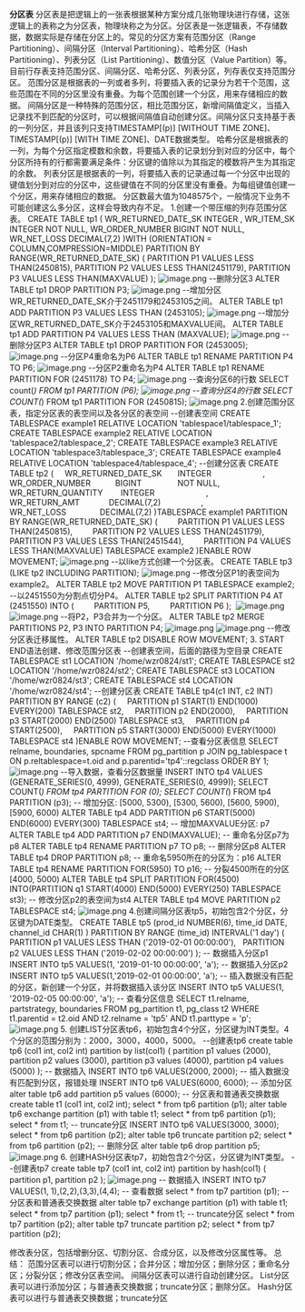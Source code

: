 **分区表**
分区表是把逻辑上的一张表根据某种方案分成几张物理块进行存储，这张逻辑上的表称之为分区表，物理块称之为分区。分区表是一张逻辑表，不存储数据，数据实际是存储在分区上的。常见的分区方案有范围分区（Range Partitioning）、间隔分区（Interval Partitioning）、哈希分区（Hash Partitioning）、列表分区（List Partitioning）、数值分区（Value Partition）等。目前行存表支持范围分区、间隔分区、哈希分区、列表分区，列存表仅支持范围分区。
范围分区是根据表的一列或者多列，将要插入表的记录分为若干个范围，这些范围在不同的分区里没有重叠。为每个范围创建一个分区，用来存储相应的数据。
间隔分区是一种特殊的范围分区，相比范围分区，新增间隔值定义，当插入记录找不到匹配的分区时，可以根据间隔值自动创建分区。间隔分区只支持基于表的一列分区，并且该列只支持TIMESTAMP[(p)] [WITHOUT TIME ZONE]、TIMESTAMP[(p)] [WITH TIME ZONE]、DATE数据类型。
哈希分区是根据表的一列，为每个分区指定模数和余数，将要插入表的记录划分到对应的分区中，每个分区所持有的行都需要满足条件：分区键的值除以为其指定的模数将产生为其指定的余数。
列表分区是根据表的一列，将要插入表的记录通过每一个分区中出现的键值划分到对应的分区中，这些键值在不同的分区里没有重叠。为每组键值创建一个分区，用来存储相应的数据。
分区数最大值为1048575个，一般情况下业务不可能创建这么多分区，这样会导致内存不足。
1.创建一个带压缩的列存范围分区表。
CREATE TABLE tp1
(
WR_RETURNED_DATE_SK       INTEGER                       ,
WR_ITEM_SK                INTEGER               NOT NULL,
WR_ORDER_NUMBER           BIGINT                NOT NULL,
WR_NET_LOSS               DECIMAL(7,2)
)WITH (ORIENTATION = COLUMN,COMPRESSION=MIDDLE)
PARTITION BY RANGE(WR_RETURNED_DATE_SK)
(
PARTITION P1 VALUES LESS THAN(2450815),
PARTITION P2 VALUES LESS THAN(2451179),
PARTITION P3 VALUES LESS THAN(MAXVALUE)
);
![image.png](https://cdn.nlark.com/yuque/0/2022/png/32435345/1662700550903-241c9862-cbab-4dd5-9541-8c5dd490266f.png#clientId=u24ec4e76-42f0-4&crop=0&crop=0&crop=1&crop=1&from=paste&height=142&id=u7fe1a0bd&margin=%5Bobject%20Object%5D&name=image.png&originHeight=177&originWidth=554&originalType=binary&ratio=1&rotation=0&showTitle=false&size=100061&status=done&style=none&taskId=ubb995a8f-4e3a-4b8d-a3b0-1506cb0c6ac&title=&width=443.2)
--删除分区3
ALTER TABLE tp1 DROP PARTITION P3;
![image.png](https://cdn.nlark.com/yuque/0/2022/png/32435345/1662700574355-091c1cc0-7189-48eb-a034-f9009ed3826d.png#clientId=u24ec4e76-42f0-4&crop=0&crop=0&crop=1&crop=1&from=paste&height=104&id=ua39522d5&margin=%5Bobject%20Object%5D&name=image.png&originHeight=130&originWidth=417&originalType=binary&ratio=1&rotation=0&showTitle=false&size=64884&status=done&style=none&taskId=u73e93e3f-036e-43f8-96ba-12dfcee73c0&title=&width=333.6)
--增加分区WR_RETURNED_DATE_SK介于2451179和2453105之间。
ALTER TABLE tp1 ADD PARTITION P3 VALUES LESS THAN (2453105);
![image.png](https://cdn.nlark.com/yuque/0/2022/png/32435345/1662700589339-32f6d461-8804-4715-932f-3e7777059052.png#clientId=u24ec4e76-42f0-4&crop=0&crop=0&crop=1&crop=1&from=paste&height=102&id=u0889200a&margin=%5Bobject%20Object%5D&name=image.png&originHeight=127&originWidth=392&originalType=binary&ratio=1&rotation=0&showTitle=false&size=65322&status=done&style=none&taskId=ub8565f97-a71e-4166-adfb-058368bad87&title=&width=313.6)
--增加分区WR_RETURNED_DATE_SK介于2453105和MAXVALUE间。
ALTER TABLE tp1 ADD PARTITION P4 VALUES LESS THAN (MAXVALUE);
![image.png](https://cdn.nlark.com/yuque/0/2022/png/32435345/1662700600692-8fe7bd65-3604-4490-aa7e-880ff65b2bd2.png#clientId=u24ec4e76-42f0-4&crop=0&crop=0&crop=1&crop=1&from=paste&height=102&id=u06d9f6a4&margin=%5Bobject%20Object%5D&name=image.png&originHeight=128&originWidth=414&originalType=binary&ratio=1&rotation=0&showTitle=false&size=67630&status=done&style=none&taskId=ufbcc3330-ee8f-48a2-ba74-eb1eb50a18f&title=&width=331.2)
--删除分区P3
ALTER TABLE tp1 DROP PARTITION FOR (2453005);
![image.png](https://cdn.nlark.com/yuque/0/2022/png/32435345/1662700607726-2e599fcd-b97f-432f-aa38-8db6b9f1a32f.png#clientId=u24ec4e76-42f0-4&crop=0&crop=0&crop=1&crop=1&from=paste&height=70&id=u570b3359&margin=%5Bobject%20Object%5D&name=image.png&originHeight=88&originWidth=554&originalType=binary&ratio=1&rotation=0&showTitle=false&size=60510&status=done&style=none&taskId=u248cf1aa-dc92-4d3a-bdb9-081b702a2a2&title=&width=443.2)
--分区P4重命名为P6
ALTER TABLE tp1 RENAME PARTITION P4 TO P6;
![image.png](https://cdn.nlark.com/yuque/0/2022/png/32435345/1662700616162-ec04f547-e089-46de-99b8-57d953c58c99.png#clientId=u24ec4e76-42f0-4&crop=0&crop=0&crop=1&crop=1&from=paste&height=70&id=u67d30de2&margin=%5Bobject%20Object%5D&name=image.png&originHeight=88&originWidth=554&originalType=binary&ratio=1&rotation=0&showTitle=false&size=59534&status=done&style=none&taskId=uaf05ef7d-acc0-4c71-ac00-f86c9db321c&title=&width=443.2)
--分区P2重命名为P4
ALTER TABLE tp1 RENAME PARTITION FOR (2451178) TO P4;
![image.png](https://cdn.nlark.com/yuque/0/2022/png/32435345/1662700624611-7a7552f4-1e78-4b4e-872d-13511c963b5c.png#clientId=u24ec4e76-42f0-4&crop=0&crop=0&crop=1&crop=1&from=paste&height=71&id=u644cd7e6&margin=%5Bobject%20Object%5D&name=image.png&originHeight=89&originWidth=554&originalType=binary&ratio=1&rotation=0&showTitle=false&size=63508&status=done&style=none&taskId=u2786cfa6-67ca-4423-939d-3553efe7c8b&title=&width=443.2)
--查询分区6的行数
SELECT count(*) FROM tp1 PARTITION (P6);
![image.png](https://cdn.nlark.com/yuque/0/2022/png/32435345/1662700633157-2db7f7b2-7e5b-425d-ac38-a0836a3b4a78.png#clientId=u24ec4e76-42f0-4&crop=0&crop=0&crop=1&crop=1&from=paste&height=52&id=ua6ecdbd4&margin=%5Bobject%20Object%5D&name=image.png&originHeight=65&originWidth=451&originalType=binary&ratio=1&rotation=0&showTitle=false&size=8585&status=done&style=none&taskId=uf5152200-8cda-4377-a913-c000346c4c1&title=&width=360.8)
--查询分区4的行数
SELECT COUNT(*) FROM tp1 PARTITION FOR (2450815);
![image.png](https://cdn.nlark.com/yuque/0/2022/png/32435345/1662700640996-e080e9e2-0820-41b8-8fd5-ce5d5fa7c66c.png#clientId=u24ec4e76-42f0-4&crop=0&crop=0&crop=1&crop=1&from=paste&height=57&id=u46782b17&margin=%5Bobject%20Object%5D&name=image.png&originHeight=71&originWidth=486&originalType=binary&ratio=1&rotation=0&showTitle=false&size=10155&status=done&style=none&taskId=u42ff2652-9255-4e11-9e6c-50791defe44&title=&width=388.8)
2.创建范围分区表，指定分区表的表空间以及各分区的表空间
--创建表空间
CREATE TABLESPACE example1 RELATIVE LOCATION 'tablespace1/tablespace_1';
CREATE TABLESPACE example2 RELATIVE LOCATION 'tablespace2/tablespace_2';
CREATE TABLESPACE example3 RELATIVE LOCATION 'tablespace3/tablespace_3';
CREATE TABLESPACE example4 RELATIVE LOCATION 'tablespace4/tablespace_4';
--创建分区表
CREATE TABLE tp2
(
    WR_RETURNED_DATE_SK       INTEGER                       ,
    WR_ORDER_NUMBER           BIGINT                NOT NULL,
    WR_RETURN_QUANTITY        INTEGER                       ,
    WR_RETURN_AMT             DECIMAL(7,2)                  ,
    WR_NET_LOSS               DECIMAL(7,2)
)TABLESPACE example1
PARTITION BY RANGE(WR_RETURNED_DATE_SK)
(
        PARTITION P1 VALUES LESS THAN(2450815),
        PARTITION P2 VALUES LESS THAN(2451179),
        PARTITION P3 VALUES LESS THAN(2451544),
        PARTITION P4 VALUES LESS THAN(MAXVALUE) TABLESPACE example2
)ENABLE ROW MOVEMENT;
![image.png](https://cdn.nlark.com/yuque/0/2022/png/32435345/1662700689914-ab6fca95-df48-4b07-9eac-809aa94847a9.png#clientId=u24ec4e76-42f0-4&crop=0&crop=0&crop=1&crop=1&from=paste&height=119&id=u7913d7c5&margin=%5Bobject%20Object%5D&name=image.png&originHeight=149&originWidth=430&originalType=binary&ratio=1&rotation=0&showTitle=false&size=75776&status=done&style=none&taskId=u386f9d72-4691-4403-810e-e18d5e4c9d6&title=&width=344)
--以like方式创建一个分区表。
CREATE TABLE tp3 (LIKE tp2 INCLUDING PARTITION);
![image.png](https://cdn.nlark.com/yuque/0/2022/png/32435345/1662700692574-f934af4f-987c-4fc8-b520-d069dccb6205.png#clientId=u24ec4e76-42f0-4&crop=0&crop=0&crop=1&crop=1&from=paste&height=110&id=u60e4b9d6&margin=%5Bobject%20Object%5D&name=image.png&originHeight=137&originWidth=419&originalType=binary&ratio=1&rotation=0&showTitle=false&size=75172&status=done&style=none&taskId=u69ca8a90-c937-4b8a-9a39-323c7b5067b&title=&width=335.2)
--修改分区P1的表空间为example2。
ALTER TABLE tp2 MOVE PARTITION P1 TABLESPACE example2;
--以2451550为分割点切分P4。
ALTER TABLE tp2 SPLIT PARTITION P4 AT (2451550) INTO
(
        PARTITION P5,
        PARTITION P6
); 
 ![image.png](https://cdn.nlark.com/yuque/0/2022/png/32435345/1662700706458-acfebe38-1145-4984-a170-8bf611d76bdb.png#clientId=u24ec4e76-42f0-4&crop=0&crop=0&crop=1&crop=1&from=paste&height=128&id=uf5ade92b&margin=%5Bobject%20Object%5D&name=image.png&originHeight=160&originWidth=410&originalType=binary&ratio=1&rotation=0&showTitle=false&size=79829&status=done&style=none&taskId=uf17de61e-4d2c-402b-8866-acc0285cceb&title=&width=328)
![image.png](https://cdn.nlark.com/yuque/0/2022/png/32435345/1662700722176-d97e1312-9470-43c6-8912-ac84561ca19c.png#clientId=u24ec4e76-42f0-4&crop=0&crop=0&crop=1&crop=1&from=paste&height=86&id=u6fffa6ca&margin=%5Bobject%20Object%5D&name=image.png&originHeight=108&originWidth=384&originalType=binary&ratio=1&rotation=0&showTitle=false&size=62168&status=done&style=none&taskId=ud8bdb022-a98f-4f29-bd50-41dd2e4ef45&title=&width=307.2)
--将P2，P3合并为一个分区。
ALTER TABLE tp2 MERGE PARTITIONS P2, P3 INTO PARTITION P4;
![image.png](https://cdn.nlark.com/yuque/0/2022/png/32435345/1662700764668-553d22c2-d1eb-4b26-a477-cf326e08527f.png#clientId=u24ec4e76-42f0-4&crop=0&crop=0&crop=1&crop=1&from=paste&height=49&id=ub10e9e96&margin=%5Bobject%20Object%5D&name=image.png&originHeight=61&originWidth=357&originalType=binary&ratio=1&rotation=0&showTitle=false&size=38383&status=done&style=none&taskId=u405781b3-422e-4f57-835d-8fef5623255&title=&width=285.6)
![image.png](https://cdn.nlark.com/yuque/0/2022/png/32435345/1662700773995-c4bd276b-cf2c-4ecd-8995-d90ce8ffacd0.png#clientId=u24ec4e76-42f0-4&crop=0&crop=0&crop=1&crop=1&from=paste&height=87&id=ub1192773&margin=%5Bobject%20Object%5D&name=image.png&originHeight=109&originWidth=357&originalType=binary&ratio=1&rotation=0&showTitle=false&size=44451&status=done&style=none&taskId=u23df0211-f182-4b38-aef1-d327d91d2d5&title=&width=285.6)
--修改分区表迁移属性。
ALTER TABLE tp2 DISABLE ROW MOVEMENT;
3. START END语法创建、修改范围分区表
--创建表空间，后面的路径为空目录
CREATE TABLESPACE st1 LOCATION '/home/wzr0824/st1';
CREATE TABLESPACE st2 LOCATION '/home/wzr0824/st2';
CREATE TABLESPACE st3 LOCATION '/home/wzr0824/st3';
CREATE TABLESPACE st4 LOCATION '/home/wzr0824/st4';
--创建分区表
CREATE TABLE tp4(c1 INT, c2 INT)
PARTITION BY RANGE (c2) (
    PARTITION p1 START(1) END(1000) EVERY(200) TABLESPACE st2,
    PARTITION p2 END(2000),
    PARTITION p3 START(2000) END(2500) TABLESPACE st3,
    PARTITION p4 START(2500),
    PARTITION p5 START(3000) END(5000) EVERY(1000) TABLESPACE st4
)ENABLE ROW MOVEMENT;
--查看分区表信息
SELECT relname, boundaries, spcname FROM pg_partition p JOIN pg_tablespace t ON p.reltablespace=t.oid and p.parentid='tp4'::regclass ORDER BY 1;
![image.png](https://cdn.nlark.com/yuque/0/2022/png/32435345/1662700790439-af101ecd-187d-407a-9120-a3deb94f4e66.png#clientId=u24ec4e76-42f0-4&crop=0&crop=0&crop=1&crop=1&from=paste&height=103&id=u92c48ed2&margin=%5Bobject%20Object%5D&name=image.png&originHeight=129&originWidth=182&originalType=binary&ratio=1&rotation=0&showTitle=false&size=30070&status=done&style=none&taskId=u3899a7df-f779-4484-baa8-79294590166&title=&width=145.6)
--导入数据，查看分区数据量
INSERT INTO tp4 VALUES (GENERATE_SERIES(0, 4999), GENERATE_SERIES(0, 4999));
SELECT COUNT(*) FROM tp4 PARTITION FOR (0);
SELECT COUNT(*) FROM tp4 PARTITION (p3);
-- 增加分区: [5000, 5300), [5300, 5600), [5600, 5900), [5900, 6000)
ALTER TABLE tp4 ADD PARTITION p6 START(5000) END(6000) EVERY(300) TABLESPACE st4;
-- 增加MAXVALUE分区: p7
ALTER TABLE tp4 ADD PARTITION p7 END(MAXVALUE);
-- 重命名分区p7为p8
ALTER TABLE tp4 RENAME PARTITION p7 TO p8;
-- 删除分区p8
ALTER TABLE tp4 DROP PARTITION p8;
-- 重命名5950所在的分区为：p16
ALTER TABLE tp4 RENAME PARTITION FOR(5950) TO p16;
-- 分裂4500所在的分区[4000, 5000)
ALTER TABLE tp4 SPLIT PARTITION FOR(4500) INTO(PARTITION q1 START(4000) END(5000) EVERY(250) TABLESPACE st3);
-- 修改分区p2的表空间为st4
ALTER TABLE tp4 MOVE PARTITION p2 TABLESPACE st4;
![image.png](https://cdn.nlark.com/yuque/0/2022/png/32435345/1662700828382-b282143a-de16-4b1c-9915-241513c2fc54.png#clientId=u24ec4e76-42f0-4&crop=0&crop=0&crop=1&crop=1&from=paste&height=177&id=u69085060&margin=%5Bobject%20Object%5D&name=image.png&originHeight=221&originWidth=217&originalType=binary&ratio=1&rotation=0&showTitle=false&size=53950&status=done&style=none&taskId=u4429d206-6658-401c-add0-ebc6b561616&title=&width=173.6)
4.创建间隔分区表tp5，初始包含2个分区，分区键为DATE类型。
CREATE TABLE tp5
(prod_id NUMBER(6),
 time_id DATE,
 channel_id CHAR(1)
)
PARTITION BY RANGE (time_id)
INTERVAL('1 day')
( PARTITION p1 VALUES LESS THAN ('2019-02-01 00:00:00'),
  PARTITION p2 VALUES LESS THAN ('2019-02-02 00:00:00')
);
-- 数据插入分区p1
INSERT INTO tp5 VALUES(1, '2019-01-10 00:00:00', 'a');
-- 数据插入分区p2
INSERT INTO tp5 VALUES(1,'2019-02-01 00:00:00', 'a');
-- 插入数据没有匹配的分区，新创建一个分区，并将数据插入该分区
INSERT INTO tp5 VALUES(1, '2019-02-05 00:00:00', 'a');
-- 查看分区信息
SELECT t1.relname, partstrategy, boundaries FROM pg_partition t1, pg_class t2 WHERE t1.parentid = t2.oid AND t2.relname = 'tp5' AND t1.parttype = 'p';
![image.png](https://cdn.nlark.com/yuque/0/2022/png/32435345/1662700841326-31d30061-5e3b-4f19-8778-730dd9154a99.png#clientId=u24ec4e76-42f0-4&crop=0&crop=0&crop=1&crop=1&from=paste&height=85&id=ud1c855ba&margin=%5Bobject%20Object%5D&name=image.png&originHeight=106&originWidth=428&originalType=binary&ratio=1&rotation=0&showTitle=false&size=52008&status=done&style=none&taskId=u078e4fa4-011c-46f7-8991-9f80cffca41&title=&width=342.4)
5. 创建LIST分区表tp6，初始包含4个分区，分区键为INT类型。4个分区的范围分别为：2000，3000，4000，5000。
--创建表tp6
create table tp6 (col1 int, col2 int)
partition by list(col1)
(
partition p1 values (2000),
partition p2 values (3000),
partition p3 values (4000),
partition p4 values (5000)
);
-- 数据插入
INSERT INTO tp6 VALUES(2000, 2000);
-- 插入数据没有匹配到分区，报错处理
INSERT INTO tp6 VALUES(6000, 6000);
-- 添加分区
alter table tp6 add partition p5 values (6000);
-- 分区表和普通表交换数据
create table t1 (col1 int, col2 int);
select * from tp6 partition (p1);
alter table tp6 exchange partition (p1) with table t1;
select * from tp6 partition (p1);
select * from t1;
-- truncate分区
INSERT INTO tp6 VALUES(3000, 3000);
select * from tp6 partition (p2);
alter table tp6 truncate partition p2;
select * from tp6 partition (p2);
-- 删除分区
alter table tp6 drop partition p5;
![image.png](https://cdn.nlark.com/yuque/0/2022/png/32435345/1662700901632-45798708-ce91-46f9-b4e2-c39222d3c919.png#clientId=u24ec4e76-42f0-4&crop=0&crop=0&crop=1&crop=1&from=paste&height=81&id=u265d994a&margin=%5Bobject%20Object%5D&name=image.png&originHeight=101&originWidth=281&originalType=binary&ratio=1&rotation=0&showTitle=false&size=28712&status=done&style=none&taskId=u55cba824-9364-4dce-ab03-49bfb3f622c&title=&width=224.8)
6. 创建HASH分区表tp7，初始包含2个分区，分区键为INT类型。
--创建表tp7
create table tp7 (col1 int, col2 int)
partition by hash(col1)
(
partition p1,
partition p2
);
![image.png](https://cdn.nlark.com/yuque/0/2022/png/32435345/1662700901671-b1bf0115-f59a-4f1e-b266-04f6cbf43349.png#clientId=u24ec4e76-42f0-4&crop=0&crop=0&crop=1&crop=1&from=paste&height=60&id=u94cb3d42&margin=%5Bobject%20Object%5D&name=image.png&originHeight=75&originWidth=241&originalType=binary&ratio=1&rotation=0&showTitle=false&size=19385&status=done&style=none&taskId=uebfdaaa0-ff1f-4751-89a8-412ecb14c25&title=&width=192.8)
-- 数据插入
INSERT INTO tp7 VALUES(1, 1),(2,2),(3,3),(4,4);
-- 查看数据
select * from tp7 partition (p1);
-- 分区表和普通表交换数据
alter table tp7 exchange partition (p1) with table t1;
select * from tp7 partition (p1);
select * from t1;
-- truncate分区
select * from tp7 partition (p2);
alter table tp7 truncate partition p2;
select * from tp7 partition (p2);
 

修改表分区，包括增删分区、切割分区、合成分区，以及修改分区属性等。
总结：
范围分区表可以进行切割分区；合并分区；增加分区；删除分区；重命名分区；分裂分区；修改分区表空间。
间隔分区表可以进行自动创建分区。
List分区表可以进行添加分区；与普通表交换数据；truncate分区；删除分区。
Hash分区表可以进行与普通表交换数据；truncate分区
